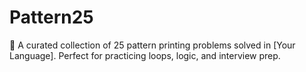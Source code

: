 # Pattern25
🚀 A curated collection of 25 pattern printing problems solved in [Your Language]. Perfect for practicing loops, logic, and interview prep.
